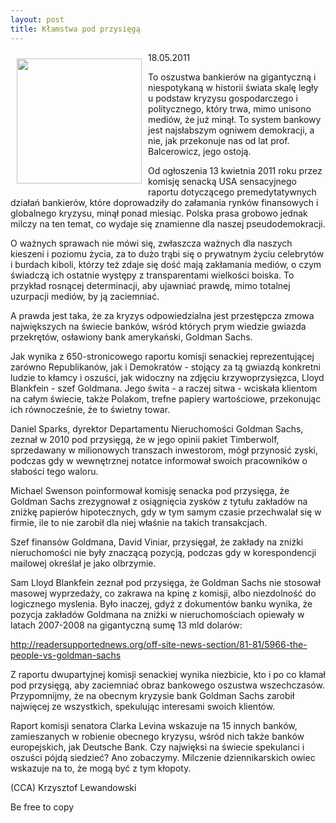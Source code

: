 ```yaml
---
layout: post
title: Kłamstwa pod przysięgą
---
```


<p><img src="{{site.baseurl}}\public\pictures\465.lloydlier.jpg" align="left" style="margin: 10px 10px" width="200"><!--75-->
18.05.2011</p><p>To oszustwa bankierów na gigantyczną i niespotykaną w historii świata skalę legły u podstaw kryzysu gospodarczego i politycznego, który trwa, mimo unisono mediów, że już minął. To system bankowy jest najsłabszym ogniwem demokracji, a nie, jak przekonuje nas od lat prof. Balcerowicz, jego ostoją.</p><p>Od ogłoszenia 13 kwietnia 2011 roku przez komisję senacką USA sensacyjnego raportu dotyczącego premedytatywnych działań bankierów, które doprowadziły do załamania rynków finansowych i globalnego kryzysu, minął ponad miesiąc. Polska prasa grobowo jednak milczy na ten temat, co wydaje się znamienne dla naszej pseudodemokracji.</p><p>O ważnych sprawach nie mówi się, zwłaszcza ważnych dla naszych kieszeni i poziomu życia, za to dużo trąbi się o prywatnym życiu celebrytów i burdach kiboli, którzy też zdaje się dość mają zakłamania mediów, o czym świadczą ich ostatnie występy z transparentami wielkości boiska. To przykład rosnącej determinacji, aby ujawniać prawdę, mimo totalnej uzurpacji mediów, by ją zaciemniać.</p><p>A prawda jest taka, że za kryzys odpowiedzialna jest przestępcza zmowa największych na świecie banków, wśród których prym wiedzie gwiazda przekrętów, osławiony bank amerykański, Goldman Sachs.</p><p>Jak wynika z 650-stronicowego raportu komisji senackiej reprezentującej zarówno Republikanów, jak i Demokratów - stojący za tą gwiazdą konkretni ludzie to kłamcy i oszuści, jak widoczny na zdjęciu krzywoprzysięzca, Lloyd Blankfein - szef Goldmana. Jego świta - a raczej sitwa - wciskała klientom na całym świecie, także Polakom, trefne papiery wartościowe, przekonując ich równocześnie, że to świetny towar.</p><p>Daniel Sparks, dyrektor Departamentu Nieruchomości Goldman Sachs, zeznał w 2010 pod przysięgą, że w jego opinii pakiet Timberwolf, sprzedawany w milionowych transzach inwestorom, mógł przynosić zyski, podczas gdy w wewnętrznej notatce informował swoich pracowników o słabości tego waloru.</p><p>Michael Swenson poinformował komisję senacka pod przysięga, że Goldman Sachs zrezygnował z osiągnięcia zysków z tytułu zakładów na zniżkę papierów hipotecznych, gdy w tym samym czasie przechwalał się w firmie, ile to nie zarobił dla niej właśnie na takich transakcjach.</p><p>Szef finansów Goldmana, David Viniar, przysięgał, że zakłady na zniżki nieruchomości nie były znaczącą pozycją, podczas gdy w korespondencji mailowej określał je jako olbrzymie.</p><p>Sam Lloyd Blankfein zeznał pod przysięga, że Goldman Sachs nie stosował masowej wyprzedaży, co zakrawa na kpinę z komisji, albo niezdolność do logicznego myslenia. Było inaczej, gdyż z dokumentów banku wynika, że pozycja zakładów Goldmana na zniżki w nieruchomościach opiewały w latach 2007-2008 na gigantyczną sumę 13 mld dolarów:</p><p><a target="" title="Kłamcy Goldmana" href="http://readersupportednews.org/off-site-news-section/81-81/5966-the-people-vs-goldman-sachs">http://readersupportednews.org/off-site-news-section/81-81/5966-the-people-vs-goldman-sachs</a></p><p>Z raportu dwupartyjnej komisji senackiej wynika niezbicie, kto i po co kłamał pod przysięgą, aby zaciemniać obraz bankowego oszustwa wszechczasów. Przypomnijmy, że na obecnym kryzysie bank Goldman Sachs zarobił najwięcej ze wszystkich, spekulując interesami swoich klientów.</p><p>Raport komisji senatora Clarka Levina wskazuje na 15 innych banków, zamieszanych w robienie obecnego kryzysu, wśród nich także banków europejskich, jak Deutsche Bank. Czy najwięksi na świecie spekulanci i oszuści pójdą siedzieć? Ano zobaczymy. Milczenie dziennikarskich owiec wskazuje na to, że mogą być z tym kłopoty.</p><p>(CCA) Krzysztof Lewandowski</p><p>Be free to copy</p>